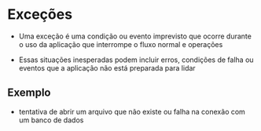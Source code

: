 # Exceções

 - Uma exceção é uma condição ou evento imprevisto que ocorre durante o uso da aplicação que interrompe o fluxo normal e operações

 - Essas situações inesperadas podem incluir erros, condições de falha ou eventos que a aplicação não está preparada para lidar



 ## Exemplo

  - tentativa de abrir um arquivo que não existe ou falha na conexão com um banco de dados